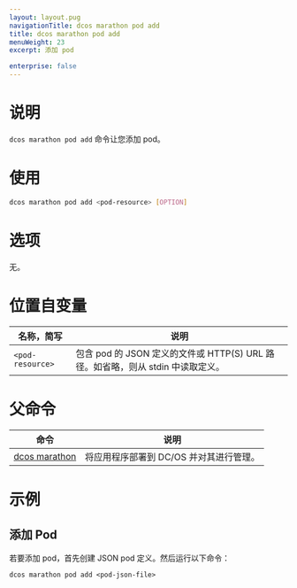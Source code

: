 ```yaml
---
layout: layout.pug
navigationTitle: dcos marathon pod add
title: dcos marathon pod add
menuWeight: 23
excerpt: 添加 pod

enterprise: false
---
```



# 说明
`dcos marathon pod add` 命令让您添加 pod。

# 使用

```bash
dcos marathon pod add <pod-resource> [OPTION]
```

# 选项

无。

# 位置自变量

| 名称，简写 | 说明 |
|---------|-------------|
| `<pod-resource>` | 包含 pod 的 JSON 定义的文件或 HTTP(S) URL 路径。如省略，则从 stdin 中读取定义。|

# 父命令

| 命令 | 说明 |
|---------|-------------|
| [dcos marathon](/cn/1.11/cli/command-reference/dcos-marathon/) | 将应用程序部署到 DC/OS 并对其进行管理。|

# 示例

## 添加 Pod

若要添加 pod，首先创建 JSON pod 定义。然后运行以下命令：
```
dcos marathon pod add <pod-json-file>
```
